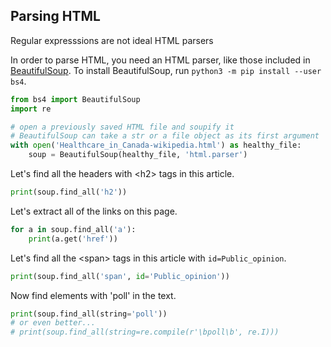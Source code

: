 ## Parsing HTML

Regular expresssions are not ideal HTML parsers

In order to parse HTML, you need an HTML parser, like those included in
[BeautifulSoup](https://www.crummy.com/software/BeautifulSoup/bs4/doc/#quick-start).
To install BeautifulSoup, run `python3 -m pip install --user bs4`.


```python
from bs4 import BeautifulSoup
import re

# open a previously saved HTML file and soupify it
# BeautifulSoup can take a str or a file object as its first argument
with open('Healthcare_in_Canada-wikipedia.html') as healthy_file:
    soup = BeautifulSoup(healthy_file, 'html.parser')
```

Let's find all the headers with \<h2\> tags in this article.

```python
print(soup.find_all('h2'))
```

Let's extract all of the links on this page.

```python
for a in soup.find_all('a'):
    print(a.get('href'))
```

Let's find all the \<span\> tags in this article with `id=Public_opinion`.

```python
print(soup.find_all('span', id='Public_opinion'))
```

Now find elements with 'poll' in the text.

```python
print(soup.find_all(string='poll'))
# or even better...
# print(soup.find_all(string=re.compile(r'\bpoll\b', re.I)))
```
